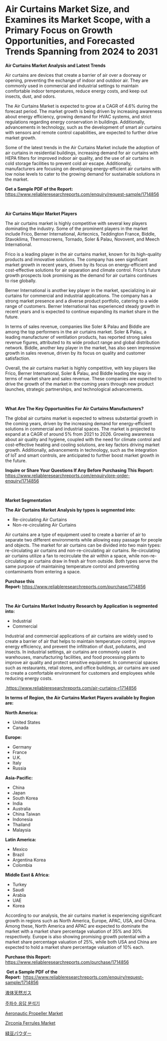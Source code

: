 <p><h1>Air Curtains Market Size, and Examines its Market Scope, with a Primary Focus on Growth Opportunities, and Forecasted Trends Spanning from 2024 to 2031</h1></p><p><strong>Air Curtains Market Analysis and Latest Trends</strong></p>
<p><p>Air curtains are devices that create a barrier of air over a doorway or opening, preventing the exchange of indoor and outdoor air. They are commonly used in commercial and industrial settings to maintain comfortable indoor temperatures, reduce energy costs, and keep out insects, dust, and odors.</p><p>The Air Curtains Market is expected to grow at a CAGR of 4.6% during the forecast period. The market growth is being driven by increasing awareness about energy efficiency, growing demand for HVAC systems, and strict regulations regarding energy conservation in buildings. Additionally, advancements in technology, such as the development of smart air curtains with sensors and remote control capabilities, are expected to further drive market growth.</p><p>Some of the latest trends in the Air Curtains Market include the adoption of air curtains in residential buildings, increasing demand for air curtains with HEPA filters for improved indoor air quality, and the use of air curtains in cold storage facilities to prevent cold air escape. Additionally, manufacturers are focusing on developing energy-efficient air curtains with low noise levels to cater to the growing demand for sustainable solutions in the market.</p></p>
<p><strong>Get a Sample PDF of the Report:&nbsp;</strong> <a href="https://www.reliableresearchreports.com/enquiry/request-sample/1714856">https://www.reliableresearchreports.com/enquiry/request-sample/1714856</a></p>
<p>&nbsp;</p>
<p><strong>Air Curtains Major Market Players</strong></p>
<p><p>The air curtains market is highly competitive with several key players dominating the industry. Some of the prominent players in the market include Frico, Berner International, Airtecnics, Teddington France, Biddle, Stavoklima, Thermoscreens, Tornado, Soler & Palau, Novovent, and Meech International.</p><p>Frico is a leading player in the air curtains market, known for its high-quality products and innovative solutions. The company has seen significant market growth in recent years, driven by its focus on energy-efficient and cost-effective solutions for air separation and climate control. Frico's future growth prospects look promising as the demand for air curtains continues to rise globally.</p><p>Berner International is another key player in the market, specializing in air curtains for commercial and industrial applications. The company has a strong market presence and a diverse product portfolio, catering to a wide range of customers. Berner International has experienced steady growth in recent years and is expected to continue expanding its market share in the future.</p><p>In terms of sales revenue, companies like Soler & Palau and Biddle are among the top performers in the air curtains market. Soler & Palau, a leading manufacturer of ventilation products, has reported strong sales revenue figures, attributed to its wide product range and global distribution network. Biddle, another key player in the market, has also seen impressive growth in sales revenue, driven by its focus on quality and customer satisfaction.</p><p>Overall, the air curtains market is highly competitive, with key players like Frico, Berner International, Soler & Palau, and Biddle leading the way in terms of market share and sales revenue. These companies are expected to drive the growth of the market in the coming years through new product launches, strategic partnerships, and technological advancements.</p></p>
<p>&nbsp;</p>
<p><strong>What Are The Key Opportunities For Air Curtains Manufacturers?</strong></p>
<p><p>The global air curtains market is expected to witness substantial growth in the coming years, driven by the increasing demand for energy-efficient solutions in commercial and industrial spaces. The market is projected to expand at a CAGR of around 5% from 2021 to 2026. Growing awareness about air quality and hygiene, coupled with the need for climate control and cost-effective heating and cooling solutions, are key factors driving market growth. Additionally, advancements in technology, such as the integration of IoT and smart controls, are anticipated to further boost market growth in the future.</p></p>
<p><strong>Inquire or Share Your Questions If Any Before Purchasing This Report:</strong> <a href="https://www.reliableresearchreports.com/enquiry/pre-order-enquiry/1714856">https://www.reliableresearchreports.com/enquiry/pre-order-enquiry/1714856</a></p>
<p>&nbsp;</p>
<p><strong>Market Segmentation</strong></p>
<p><strong>The Air Curtains Market Analysis by types is segmented into:</strong></p>
<p><ul><li>Re-circulating Air Curtains</li><li>Non-re-circulating Air Curtains</li></ul></p>
<p><p>Air curtains are a type of equipment used to create a barrier of air to separate two different environments while allowing easy passage for people and objects. The market for air curtains can be divided into two main types: re-circulating air curtains and non-re-circulating air curtains. Re-circulating air curtains utilize a fan to recirculate the air within a space, while non-re-circulating air curtains draw in fresh air from outside. Both types serve the same purpose of maintaining temperature control and preventing contaminants from entering a space.</p></p>
<p><strong>Purchase this Report:&nbsp;</strong><a href="https://www.reliableresearchreports.com/purchase/1714856">https://www.reliableresearchreports.com/purchase/1714856</a></p>
<p>&nbsp;</p>
<p><strong>The Air Curtains Market Industry Research by Application is segmented into:</strong></p>
<p><ul><li>Industrial</li><li>Commercial</li></ul></p>
<p><p>Industrial and commercial applications of air curtains are widely used to create a barrier of air that helps to maintain temperature control, improve energy efficiency, and prevent the infiltration of dust, pollutants, and insects. In industrial settings, air curtains are commonly used in warehouses, manufacturing facilities, and food processing plants to improve air quality and protect sensitive equipment. In commercial spaces such as restaurants, retail stores, and office buildings, air curtains are used to create a comfortable environment for customers and employees while reducing energy costs.</p></p>
<p><a href="https://www.reliableresearchreports.com/air-curtains-r1714856">&nbsp;https://www.reliableresearchreports.com/air-curtains-r1714856</a></p>
<p><strong>In terms of Region, the Air Curtains Market Players available by Region are:</strong></p>
<p>
    <p> <strong> North America: </strong>
        <ul>
            <li>United States</li>
            <li>Canada</li>
        </ul>
        </p> 
    <p> <strong> Europe: </strong>
        <ul>
            <li>Germany</li>
            <li>France</li>
            <li>U.K.</li>
            <li>Italy</li>
            <li>Russia</li>
        </ul>
        </p> 
    <p> <strong> Asia-Pacific: </strong>
        <ul>
            <li>China</li>
            <li>Japan</li>
            <li>South Korea</li>
            <li>India</li>
            <li>Australia</li>
            <li>China Taiwan</li>
            <li>Indonesia</li>
            <li>Thailand</li>
            <li>Malaysia</li>
        </ul>
        </p> 
    <p> <strong> Latin America: </strong>
        <ul>
            <li>Mexico</li>
            <li>Brazil</li>
            <li>Argentina Korea</li>
            <li>Colombia</li>
        </ul>
        </p> 
    <p> <strong> Middle East & Africa: </strong>
        <ul>
            <li>Turkey</li>
            <li>Saudi</li>
            <li>Arabia</li>
            <li>UAE</li>
            <li>Korea</li>
        </ul>
    </p>
    </p>
<p><p>According to our analysis, the air curtains market is experiencing significant growth in regions such as North America, Europe, APAC, USA, and China. Among these, North America and APAC are expected to dominate the market with a market share percentage valuation of 35% and 30% respectively. Europe is also showing promising growth potential with a market share percentage valuation of 25%, while both USA and China are expected to hold a market share percentage valuation of 10% each.</p></p>
<p><strong>Purchase this Report: </strong><a href="https://www.reliableresearchreports.com/purchase/1714856">https://www.reliableresearchreports.com/purchase/1714856</a></p>
<p>&nbsp;<strong>Get a Sample PDF of the Report:&nbsp;&nbsp;</strong><a href="https://www.reliableresearchreports.com/enquiry/request-sample/1714856">https://www.reliableresearchreports.com/enquiry/request-sample/1714856</a></p>
<p><strong></strong></p>
<p><p><a href="https://medium.com/@randallrunte2023/%E6%B6%B2%E5%8C%96%E5%A4%A9%E7%84%B6%E3%82%AC%E3%82%B9%E5%B8%82%E5%A0%B4%E3%83%AC%E3%83%9D%E3%83%BC%E3%83%88%E3%81%AF-%E3%81%93%E3%81%AE%E5%B8%82%E5%A0%B4%E3%81%AE%E6%9C%80%E6%96%B0%E3%83%88%E3%83%AC%E3%83%B3%E3%83%89%E3%82%84%E6%88%90%E9%95%B7%E3%81%AE%E6%A9%9F%E4%BC%9A%E3%82%92%E6%98%8E%E3%82%89%E3%81%8B%E3%81%AB%E3%81%97%E3%81%A6%E3%81%84%E3%81%BE%E3%81%99-42f2af49a821">液体天然ガス</a></p><p><a href="https://github.com/PhilToryphy7876567/Market-Research-Report-List-1/blob/main/159957020226.md">주파수 응답 분석기</a></p><p><a href="https://github.com/dimitrishawkinswaynenp91rgz/Market-Research-Report-List-2/blob/main/aeronautic-propeller-market.md">Aeronautic Propeller Market</a></p><p><a href="https://issuu.com/reportprime-2/docs/zirconia-ferrules-market-size-2030.pptx">Zirconia Ferrules Market</a></p><p><a href="https://github.com/luffiazaza/Market-Research-Report-List-1/blob/main/458112422047.md">緑豆パウダー</a></p></p>